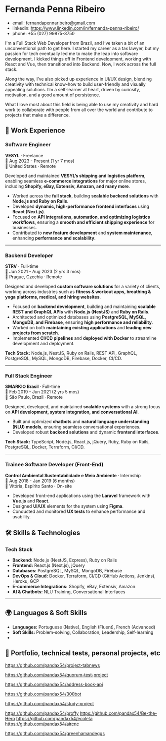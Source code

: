 # Fernanda Penna Ribeiro

- email: fernandapennaribeiro@gmail.com
- linkedin: https://www.linkedin.com/in/fernanda-penna-ribeiro/
- phone: +55 (027) 99875-3750

I'm a Full Stack Web Developer from Brazil, and I’ve taken a bit of an unconventional path to get here. I started my career as a tax lawyer, but my passion for tech eventually led me to make the leap into software development. I kicked things off in Frontend development, working with React and Vue, then transitioned into Backend. Now, I work across the full stack.

Along the way, I’ve also picked up experience in UI/UX design, blending creativity with technical know-how to build user-friendly and visually appealing solutions. I’m a self-learner at heart, driven by curiosity, motivation, and a good amount of persistence.

What I love most about this field is being able to use my creativity and hard work to collaborate with people from all over the world and contribute to projects that make a difference.

## 💼 Work Experience

### Software Engineer  
**VESYL** · Freelance  
📅 Aug 2023 - Present (1 yr 7 mos)  
📍 United States · Remote  

Developed and maintained **VESYL’s shipping and logistics platform**, enabling seamless **e-commerce integrations** for major online stores, including **Shopify, eBay, Extensiv, Amazon, and many more**.  

- Worked across the **full stack**, building **scalable backend solutions** with **Node.js and Ruby on Rails**.  
- Developed **dynamic, high-performance frontend interfaces** using **React (Next.js)**.  
- Focused on **API integrations, automation, and optimizing logistics workflows**, ensuring a **smooth and efficient shipping experience** for businesses.  
- Contributed to **new feature development** and **system maintenance**, enhancing **performance and scalability**.  

---

### Backend Developer  
**STRV** · Full-time  
📅 Jun 2021 - Aug 2023 (2 yrs 3 mos)  
📍 Prague, Czechia · Remote  

Designed and developed **custom software solutions** for a variety of clients, working across industries such as **fitness & workout apps, breathing & yoga platforms, medical, and hiring websites**.  

- Focused on **backend development**, building and maintaining **scalable REST and GraphQL APIs** with **Node.js (NestJS)** and **Ruby on Rails**.  
- Architected and optimized databases using **PostgreSQL, MySQL, MongoDB, and Firebase**, ensuring **high performance and reliability**.  
- Worked on both **maintaining existing applications** and **leading new projects from scratch**.  
- Implemented **CI/CD pipelines** and **deployed with Docker** to streamline development and deployment.  

**Tech Stack:** Node.js, NestJS, Ruby on Rails, REST API, GraphQL, PostgreSQL, MySQL, MongoDB, Firebase, Docker, CI/CD.  

---

### Full Stack Engineer  
**SMARKIO Brasil** · Full-time  
📅 Feb 2019 - Jun 2021 (2 yrs 5 mos)  
📍 São Paulo, Brazil · Remote  

Designed, developed, and maintained **scalable systems** with a strong focus on **API development, system integration, and conversational AI**.  
- Built and optimized **chatbots** and **natural language understanding (NLU) models**, ensuring seamless conversational experiences.  
- Developed robust **backend solutions** and dynamic **frontend interfaces**.  

**Tech Stack:** TypeScript, Node.js, React.js, jQuery, Ruby, Ruby on Rails, PostgreSQL, Docker, Terraform, CI/CD.  

---

### Trainee Software Developer (Front-End)  
**Control Ambiental Sustentabilidade e Meio Ambiente** · Internship  
📅 Aug 2018 - Jan 2019 (6 months)  
📍 Vitória, Espírito Santo · On-site  

- Developed front-end applications using the **Laravel** framework with **Vue.js** and **React**.  
- Designed **UI/UX** elements for the system using **Figma**.  
- Conducted and monitored **UX tests** to enhance performance and usability.  

## 🛠️ Skills & Technologies

### **Tech Stack**
- **Backend:** Node.js (NestJS, Express), Ruby on Rails
- **Frontend:** React.js (Next.js), jQuery
- **Databases:** PostgreSQL, MySQL, MongoDB, Firebase
- **DevOps & Cloud:** Docker, Terraform, CI/CD (GitHub Actions, Jenkins), Heroku, GCP
- **E-commerce Integrations:** Shopify, eBay, Extensiv, Amazon
- **AI & Chatbots:** NLU Training, Conversational Interfaces

---

## 🌍 Languages & Soft Skills

- **Languages:** Portuguese (Native), English (Fluent), French (Advanced)
- **Soft Skills:** Problem-solving, Collaboration, Leadership, Self-learning
- 

## 🎒 Portfolio, technical tests, personal projects, etc

https://github.com/pandax54/project-tabnews

https://github.com/pandax54/quorum-test-project

https://github.com/pandax54/address-book-api

https://github.com/pandax54/300bot

https://github.com/pandax54/study-project

https://github.com/pandax54/proffy
https://github.com/pandax54/Be-the-Hero
https://github.com/pandax54/ecoleta
https://github.com/pandax54/aircnc

https://github.com/pandax54/greenhamandeggs
